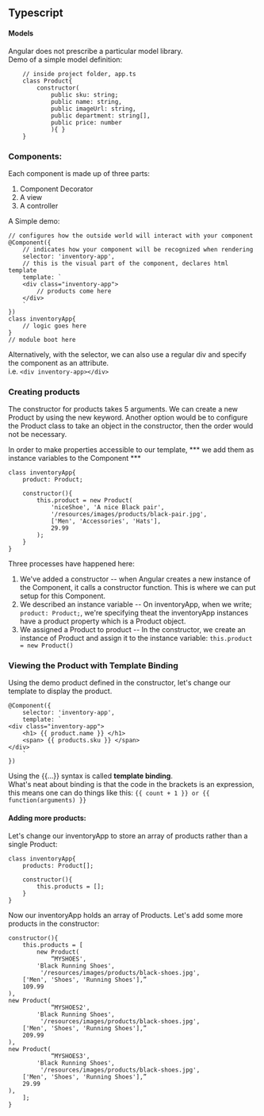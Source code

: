 ## Typescript
#### Models 
Angular does not prescribe a particular model library.  
Demo of a simple model definition:  
```
    // inside project folder, app.ts
    class Product{
        constructor(
            public sku: string;
            public name: string,
            public imageUrl: string,
            public department: string[],
            public price: number
            ){ }
    }
```
### Components:  
Each component is made up of three parts:
1. Component Decorator  
2. A view  
3. A controller  

A Simple demo:  
```
// configures how the outside world will interact with your component
@Component({
    // indicates how your component will be recognized when rendering
    selector: 'inventory-app',
    // this is the visual part of the component, declares html template
    template: `
    <div class="inventory-app">
        // products come here
    </div>
    `
})
class inventoryApp{
    // logic goes here
}
// module boot here

```

Alternatively, with the selector, we can also use a regular div and specify the component as an attribute.  
i.e. ``` <div inventory-app></div> ```  


### Creating products  
The constructor for products takes 5 arguments. We can create a new Product by using the new keyword.
Another option would be to configure the Product class to take an object in the constructor, then the order would not be necessary.

In order to make properties accessible to our template, *** we add them as instance variables to the Component ***

``` 
class inventoryApp{
    product: Product;

    constructor(){
        this.product = new Product(
            'niceShoe', 'A nice Black pair',
            '/resources/images/products/black-pair.jpg',
            ['Men', 'Accessories', 'Hats'],
            29.99
        );
    }
}

```

Three processes have happened here:  
1. We've added a constructor -- when Angular creates a new instance of the Component, it calls a constructor function. This is where we can put setup for this Component.  
2. We described an instance variable -- On inventoryApp, when we write; ``` product: Product; ```, we're specifying theat the inventoryApp instances have a product property which is a Product object.  
3. We assigned a Product to product -- In the constructor, we create an instance of Product and assign it to the instance variable: ``` this.product = new Product() ```  

### Viewing the Product with Template Binding  
Using the demo product defined in the constructor, let's change our template to display the product.  
```
@Component({
    selector: 'inventory-app',
    template: `
<div class="inventory-app">
    <h1> {{ product.name }} </h1>
    <span> {{ products.sku }} </span>
</div>
    `
})
```
Using the {{...}} syntax is called __template binding__.  
What's neat about binding is that the code in the brackets is an expression, this means one can do things like this: ```{{ count + 1 }} or {{ function(arguments) }} ```  

#### Adding more products:  
Let's change our inventoryApp to store an array of products rather than a single Product:  
```
class inventoryApp{
    products: Product[];

    constructor(){
        this.products = [];
    }
}
```
Now our inventoryApp holds an array of Products. Let's add some more products in the constructor:  
```
constructor(){
    this.products = [
        new Product(
            “MYSHOES',
        'Black Running Shoes',
         '/resources/images/products/black-shoes.jpg',    
    ['Men', 'Shoes', 'Running Shoes'],”
    109.99
),
new Product(
            “MYSHOES2',
        'Black Running Shoes',
         '/resources/images/products/black-shoes.jpg',    
    ['Men', 'Shoes', 'Running Shoes'],”
    209.99
),
new Product(
            “MYSHOES3',
        'Black Running Shoes',
         '/resources/images/products/black-shoes.jpg',    
    ['Men', 'Shoes', 'Running Shoes'],”
    29.99
),
    ];
}

```
